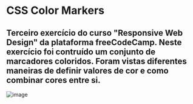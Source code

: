 # CSS Color Markers
## Terceiro exercício do curso "Responsive Web Design" da plataforma freeCodeCamp. Neste exercício foi contruído um conjunto de marcadores coloridos. Foram vistas diferentes maneiras de definir valores de cor e como combinar cores entre si.

![image](https://github.com/nandacoimbra/Projetos-Free-Code-Camp/assets/122485583/8b8f7f0f-c526-4cb6-a3ab-2faa36989719)




